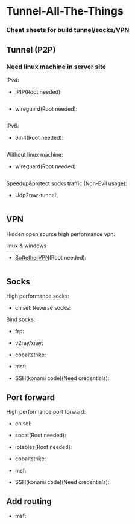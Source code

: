 # Tunnel-All-The-Things
### Cheat sheets for build tunnel/socks/VPN

## Tunnel (P2P)

### Need linux machine in server site

IPv4:  
- IPIP(Root needed):
```

```
- wireguard(Root needed):
```

```

IPv6:  
- 6in4(Root needed):
```

```

Without linux machine:
- wireguard(Root needed):
```

```

Speedup&protect socks traffic (Non-Evil usage):
- Udp2raw-tunnel:
```

```

## VPN
Hidden open source high performance vpn:  

linux & windows  
- [SoftetherVPN](https://github.com/SoftEtherVPN/SoftEtherVPN)(Root needed):

```

```

## Socks
High performance socks:  
- chisel:
Reverse socks:

Bind socks:

- frp:

- v2ray/xray:

- cobaltstrike:

- msf:

- SSH(konami code)(Need credentials):

## Port forward
High performance port forward:  
- chisel:

- socat(Root needed):

- iptables(Root needed):

- cobaltstrike:

- msf:

- SSH(konami code)(Need credentials):

## Add routing

- msf:
